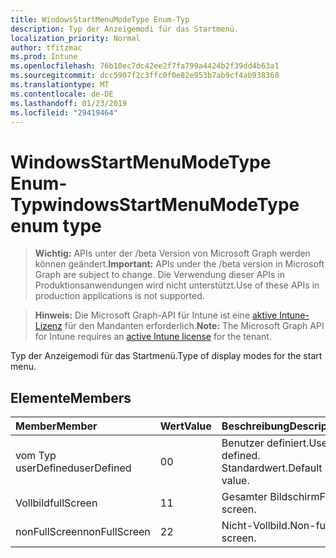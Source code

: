 ```yaml
---
title: WindowsStartMenuModeType Enum-Typ
description: Typ der Anzeigemodi für das Startmenü.
localization_priority: Normal
author: tfitzmac
ms.prod: Intune
ms.openlocfilehash: 76b10ec7dc42ee2f7fa799a4424b2f39dd4b63a1
ms.sourcegitcommit: dcc5907f2c3ffc0f0e82e953b7ab9cf4ab938360
ms.translationtype: MT
ms.contentlocale: de-DE
ms.lasthandoff: 01/23/2019
ms.locfileid: "29419464"
---
```

# <a name="windowsstartmenumodetype-enum-type"></a><span data-ttu-id="b283a-103">WindowsStartMenuModeType Enum-Typ</span><span class="sxs-lookup"><span data-stu-id="b283a-103">windowsStartMenuModeType enum type</span></span>

> <span data-ttu-id="b283a-104">**Wichtig:** APIs unter der /beta Version von Microsoft Graph werden können geändert.</span><span class="sxs-lookup"><span data-stu-id="b283a-104">**Important:** APIs under the /beta version in Microsoft Graph are subject to change.</span></span> <span data-ttu-id="b283a-105">Die Verwendung dieser APIs in Produktionsanwendungen wird nicht unterstützt.</span><span class="sxs-lookup"><span data-stu-id="b283a-105">Use of these APIs in production applications is not supported.</span></span>

> <span data-ttu-id="b283a-106">**Hinweis:** Die Microsoft Graph-API für Intune ist eine [aktive Intune-Lizenz](https://go.microsoft.com/fwlink/?linkid=839381) für den Mandanten erforderlich.</span><span class="sxs-lookup"><span data-stu-id="b283a-106">**Note:** The Microsoft Graph API for Intune requires an [active Intune license](https://go.microsoft.com/fwlink/?linkid=839381) for the tenant.</span></span>

<span data-ttu-id="b283a-107">Typ der Anzeigemodi für das Startmenü.</span><span class="sxs-lookup"><span data-stu-id="b283a-107">Type of display modes for the start menu.</span></span>

## <a name="members"></a><span data-ttu-id="b283a-108">Elemente</span><span class="sxs-lookup"><span data-stu-id="b283a-108">Members</span></span>
|<span data-ttu-id="b283a-109">Member</span><span class="sxs-lookup"><span data-stu-id="b283a-109">Member</span></span>|<span data-ttu-id="b283a-110">Wert</span><span class="sxs-lookup"><span data-stu-id="b283a-110">Value</span></span>|<span data-ttu-id="b283a-111">Beschreibung</span><span class="sxs-lookup"><span data-stu-id="b283a-111">Description</span></span>|
|:---|:---|:---|
|<span data-ttu-id="b283a-112">vom Typ userDefined</span><span class="sxs-lookup"><span data-stu-id="b283a-112">userDefined</span></span>|<span data-ttu-id="b283a-113">0</span><span class="sxs-lookup"><span data-stu-id="b283a-113">0</span></span>|<span data-ttu-id="b283a-114">Benutzer definiert.</span><span class="sxs-lookup"><span data-stu-id="b283a-114">User defined.</span></span> <span data-ttu-id="b283a-115">Standardwert.</span><span class="sxs-lookup"><span data-stu-id="b283a-115">Default value.</span></span>|
|<span data-ttu-id="b283a-116">Vollbild</span><span class="sxs-lookup"><span data-stu-id="b283a-116">fullScreen</span></span>|<span data-ttu-id="b283a-117">1</span><span class="sxs-lookup"><span data-stu-id="b283a-117">1</span></span>|<span data-ttu-id="b283a-118">Gesamter Bildschirm</span><span class="sxs-lookup"><span data-stu-id="b283a-118">Full screen.</span></span>|
|<span data-ttu-id="b283a-119">nonFullScreen</span><span class="sxs-lookup"><span data-stu-id="b283a-119">nonFullScreen</span></span>|<span data-ttu-id="b283a-120">2</span><span class="sxs-lookup"><span data-stu-id="b283a-120">2</span></span>|<span data-ttu-id="b283a-121">Nicht-Vollbild.</span><span class="sxs-lookup"><span data-stu-id="b283a-121">Non-full screen.</span></span>|




